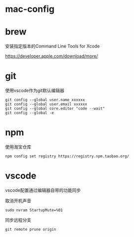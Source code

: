 # mac-config

# brew
安装指定版本的Command Line Tools for Xcode

https://developer.apple.com/download/more/

# git
使用vscode作为git默认编辑器
```
git config --global user.name xxxxxx  
git config --global user.email xxxxxx 
git config --global core.editor "code --wait"
git config --global -e
```

# npm
使用淘宝仓库
```
npm config set registry https://registry.npm.taobao.org/
```

# vscode
vscode配置通过编辑器自带的功能同步




取消开机声音
```
sudo nvram StartupMute=%01
```

同步远程分支
```
git remote prune origin
```

